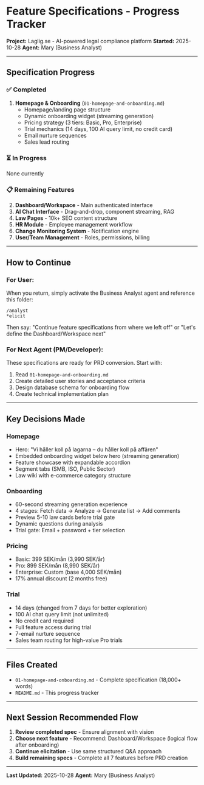 # Feature Specifications - Progress Tracker

**Project:** Laglig.se - AI-powered legal compliance platform
**Started:** 2025-10-28
**Agent:** Mary (Business Analyst)

---

## Specification Progress

### ✅ Completed

1. **Homepage & Onboarding** (`01-homepage-and-onboarding.md`)
   - Homepage/landing page structure
   - Dynamic onboarding widget (streaming generation)
   - Pricing strategy (3 tiers: Basic, Pro, Enterprise)
   - Trial mechanics (14 days, 100 AI query limit, no credit card)
   - Email nurture sequences
   - Sales lead routing

### ⏳ In Progress

None currently

### 📋 Remaining Features

2. **Dashboard/Workspace** - Main authenticated interface
3. **AI Chat Interface** - Drag-and-drop, component streaming, RAG
4. **Law Pages** - 10k+ SEO content structure
5. **HR Module** - Employee management workflow
6. **Change Monitoring System** - Notification engine
7. **User/Team Management** - Roles, permissions, billing

---

## How to Continue

### For User:
When you return, simply activate the Business Analyst agent and reference this folder:

```
/analyst
*elicit
```

Then say: "Continue feature specifications from where we left off" or "Let's define the Dashboard/Workspace next"

### For Next Agent (PM/Developer):
These specifications are ready for PRD conversion. Start with:
1. Read `01-homepage-and-onboarding.md`
2. Create detailed user stories and acceptance criteria
3. Design database schema for onboarding flow
4. Create technical implementation plan

---

## Key Decisions Made

### Homepage
- Hero: "Vi håller koll på lagarna – du håller koll på affären"
- Embedded onboarding widget below hero (streaming generation)
- Feature showcase with expandable accordion
- Segment tabs (SMB, ISO, Public Sector)
- Law wiki with e-commerce category structure

### Onboarding
- 60-second streaming generation experience
- 4 stages: Fetch data → Analyze → Generate list → Add comments
- Preview 5-10 law cards before trial gate
- Dynamic questions during analysis
- Trial gate: Email + password + tier selection

### Pricing
- Basic: 399 SEK/mån (3,990 SEK/år)
- Pro: 899 SEK/mån (8,990 SEK/år)
- Enterprise: Custom (base 4,000 SEK/mån)
- 17% annual discount (2 months free)

### Trial
- 14 days (changed from 7 days for better exploration)
- 100 AI chat query limit (not unlimited)
- No credit card required
- Full feature access during trial
- 7-email nurture sequence
- Sales team routing for high-value Pro trials

---

## Files Created

- `01-homepage-and-onboarding.md` - Complete specification (18,000+ words)
- `README.md` - This progress tracker

---

## Next Session Recommended Flow

1. **Review completed spec** - Ensure alignment with vision
2. **Choose next feature** - Recommend: Dashboard/Workspace (logical flow after onboarding)
3. **Continue elicitation** - Use same structured Q&A approach
4. **Build remaining specs** - Complete all 7 features before PRD creation

---

**Last Updated:** 2025-10-28
**Agent:** Mary (Business Analyst)
